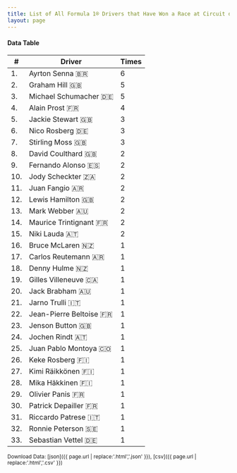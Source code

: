 ```yaml
---
title: List of All Formula 1® Drivers that Have Won a Race at Circuit de Monaco
layout: page
---
```


<canvas id="chart" width="400" height="180"></canvas>
<script>
var data = {
    "datasets": [
        {
            "backgroundColor": "#f3a935",
            "borderColor": "#f68639",
            "borderWidth": 1,
            "data": [
                6.0,
                5.0,
                5.0,
                4.0,
                3.0,
                3.0,
                3.0,
                2.0,
                2.0,
                2.0,
                2.0,
                2.0,
                2.0,
                2.0,
                2.0,
                1.0,
                1.0,
                1.0,
                1.0,
                1.0,
                1.0,
                1.0,
                1.0,
                1.0,
                1.0,
                1.0,
                1.0,
                1.0,
                1.0,
                1.0,
                1.0,
                1.0,
                1.0
            ],
            "label": "Times"
        }
    ],
    "labels": [
        "Ayrton Senna",
        "Graham Hill",
        "Michael Schumacher",
        "Alain Prost",
        "Jackie Stewart",
        "Nico Rosberg",
        "Stirling Moss",
        "David Coulthard",
        "Fernando Alonso",
        "Jody Scheckter",
        "Juan Fangio",
        "Lewis Hamilton",
        "Mark Webber",
        "Maurice Trintignant",
        "Niki Lauda",
        "Bruce McLaren",
        "Carlos Reutemann",
        "Denny Hulme",
        "Gilles Villeneuve",
        "Jack Brabham",
        "Jarno Trulli",
        "Jean-Pierre Beltoise",
        "Jenson Button",
        "Jochen Rindt",
        "Juan Pablo Montoya",
        "Keke Rosberg",
        "Kimi Räikkönen",
        "Mika Häkkinen",
        "Olivier Panis",
        "Patrick Depailler",
        "Riccardo Patrese",
        "Ronnie Peterson",
        "Sebastian Vettel"
    ]
};
var options = {
  legend: {
    display: false
  },
  scales: {
    xAxes: [{
      ticks: {
        beginAtZero: true,
        maxRotation: 180,
        display: window.innerWidth > 800
      }
    }],
    yAxes: [{
      ticks: {
        beginAtZero: true
      }
    }]
  },
  onResize: function(chart, size) {
    chart.options.scales.xAxes[0].ticks.display = size.width > 800;
  }
};
new Chart("chart", {
    data: data,
    type: 'bar',
    options: options
});
</script>



#### Data Table

| # | Driver | Times |
|--|--|--|
| 1. | Ayrton Senna 🇧🇷 | 6 |
| 2. | Graham Hill 🇬🇧 | 5 |
| 3. | Michael Schumacher 🇩🇪 | 5 |
| 4. | Alain Prost 🇫🇷 | 4 |
| 5. | Jackie Stewart 🇬🇧 | 3 |
| 6. | Nico Rosberg 🇩🇪 | 3 |
| 7. | Stirling Moss 🇬🇧 | 3 |
| 8. | David Coulthard 🇬🇧 | 2 |
| 9. | Fernando Alonso 🇪🇸 | 2 |
| 10. | Jody Scheckter 🇿🇦 | 2 |
| 11. | Juan Fangio 🇦🇷 | 2 |
| 12. | Lewis Hamilton 🇬🇧 | 2 |
| 13. | Mark Webber 🇦🇺 | 2 |
| 14. | Maurice Trintignant 🇫🇷 | 2 |
| 15. | Niki Lauda 🇦🇹 | 2 |
| 16. | Bruce McLaren 🇳🇿 | 1 |
| 17. | Carlos Reutemann 🇦🇷 | 1 |
| 18. | Denny Hulme 🇳🇿 | 1 |
| 19. | Gilles Villeneuve 🇨🇦 | 1 |
| 20. | Jack Brabham 🇦🇺 | 1 |
| 21. | Jarno Trulli 🇮🇹 | 1 |
| 22. | Jean-Pierre Beltoise 🇫🇷 | 1 |
| 23. | Jenson Button 🇬🇧 | 1 |
| 24. | Jochen Rindt 🇦🇹 | 1 |
| 25. | Juan Pablo Montoya 🇨🇴 | 1 |
| 26. | Keke Rosberg 🇫🇮 | 1 |
| 27. | Kimi Räikkönen 🇫🇮 | 1 |
| 28. | Mika Häkkinen 🇫🇮 | 1 |
| 29. | Olivier Panis 🇫🇷 | 1 |
| 30. | Patrick Depailler 🇫🇷 | 1 |
| 31. | Riccardo Patrese 🇮🇹 | 1 |
| 32. | Ronnie Peterson 🇸🇪 | 1 |
| 33. | Sebastian Vettel 🇩🇪 | 1 |

<small>Download Data: [json]({{ page.url | replace:'.html','.json' }}), [csv]({{ page.url | replace:'.html','.csv' }})</small>
